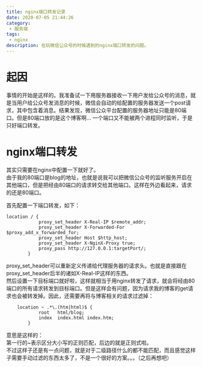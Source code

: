 ```yaml
---
title: nginx端口转发记录
date: 2020-07-05 21:44:26
category: 
 - 服务端
tags: 
 - nginx
description: 在玩微信公众号的时候遇到的nginx端口转发的问题。
---
```

# 起因
事情的开始是这样的。我准备试一下用服务器接收一下用户发给公众号的消息，就是当用户给公众号发消息的时候，微信会自动的给配置的服务器发送一个post请求，其中包含着消息。结果发现，微信公众平台配置的服务器地址只能是80端口。但是80端口放的是这个博客啊… 一个端口又不能被两个进程同时监听，于是只好端口转发。

# nginx端口转发
其实只需要在nginx中配置一下就好了。  
由于我的80端口是blog的地址，也就是说我可以把微信公众号的监听服务开启在其他端口，但是把经由80端口的请求转交给其他端口。这样在外边看起来，请求的还是80端口。  

首先配置一下端口转发，如下：
```
location / {
            proxy_set_header X-Real-IP $remote_addr;
            proxy_set_header X-Forwarded-For $proxy_add_x_forwarded_for;
            proxy_set_header Host $http_host;
            proxy_set_header X-NginX-Proxy true;
            proxy_pass http://127.0.0.1:targetPort/;
        }
```
proxy_set_header可以重新定义传递给代理服务器的请求头。也就是直接跟在proxy_set_header后半的诸如X-Real-IP这样的东西。  
然后设置一下目标端口就好啦，这样就相当于用nginx转发了请求，就会将经由80端口的所有请求转发到目标端口。但是这样会有问题，因为请求我的博客的get请求也会被转发掉。因此，还需要再将与博客相关的请求过滤掉：
```
    location ~ .*\.(htm|html)$ {
            root   html/blog;
            index  index.html index.htm;
        }
```
意思是这样的：  
第一行的~表示区分大小写的正则匹配，后边的就是正则式啦。  
不过这样子还是有一点问题，就是对于二级路径什么的都不能匹配，而且感觉这样子需要手动过滤的东西太多了，不是一个很好的方案。。。（之后再想吧）
